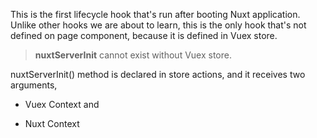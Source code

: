 This is the first lifecycle hook that's run after booting Nuxt application. Unlike other hooks we are about to learn, this is the only hook that's not defined on page component, because it is defined in Vuex store.

> **nuxtServerInit** cannot exist without Vuex store.

nuxtServerInit() method is declared in store actions, and it receives two arguments,

- Vuex Context and

- Nuxt Context
